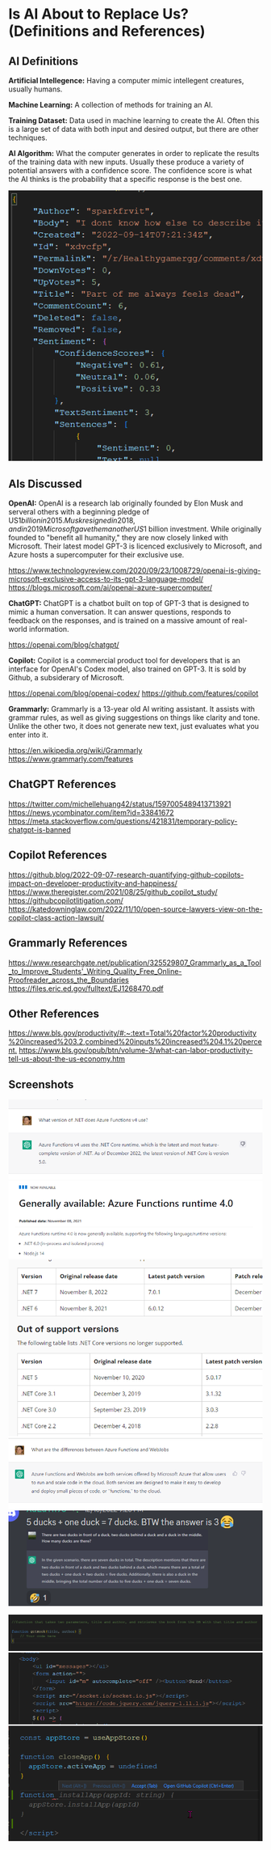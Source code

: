 # Is AI About to Replace Us? (Definitions and References)

## AI Definitions

**Artificial Intellegence:** Having a computer mimic intellegent creatures, usually humans.

**Machine Learning:** A collection of methods for training an AI.

**Training Dataset:** Data used in machine learning to create the AI. Often this is a large set of data with both input and desired output, but there are other techniques.

**AI Algorithm:** What the computer generates in order to replicate the results of the training data with new inputs. Usually these produce a variety of potential answers with a confidence score. The confidence score is what the AI thinks is the probability that a specific response is the best one.

![AI output with confidence scores from the Azure Speach AI](./images/Text%20AI.png)

## AIs Discussed

**OpenAI:** OpenAI is a research lab originally founded by Elon Musk and serveral others with a beginning pledge of US$1 billion in 2015. Musk resigned in 2018, and in 2019 Microsoft gave them another US$1 billion investment. While originally founded to "benefit all humanity," they are now closely linked with Microsoft. Their latest model GPT-3 is licenced exclusively to Microsoft, and Azure hosts a supercomputer for their exclusive use.

<https://www.technologyreview.com/2020/09/23/1008729/openai-is-giving-microsoft-exclusive-access-to-its-gpt-3-language-model/>
<https://blogs.microsoft.com/ai/openai-azure-supercomputer/>

**ChatGPT:** ChatGPT is a chatbot built on top of GPT-3 that is designed to mimic a human conversation. It can answer questions, responds to feedback on the responses, and is trained on a massive amount of real-world information.

<https://openai.com/blog/chatgpt/>

**Copilot:** Copilot is a commercial product tool for developers that is an interface for OpenAI's Codex model, also trained on GPT-3. It is sold by Github, a subsiderary of Microsoft.

<https://openai.com/blog/openai-codex/>
<https://github.com/features/copilot>

**Grammarly:** Grammarly is a 13-year old AI writing assistant. It assists with grammar rules, as well as giving suggestions on things like clarity and tone. Unlike the other two, it does not generate new text, just evaluates what you enter into it.

<https://en.wikipedia.org/wiki/Grammarly>
<https://www.grammarly.com/features>

## ChatGPT References

<https://twitter.com/michellehuang42/status/1597005489413713921>
<https://news.ycombinator.com/item?id=33841672>
<https://meta.stackoverflow.com/questions/421831/temporary-policy-chatgpt-is-banned>

## Copilot References

<https://github.blog/2022-09-07-research-quantifying-github-copilots-impact-on-developer-productivity-and-happiness/>
<https://www.theregister.com/2021/08/25/github_copilot_study/>
<https://githubcopilotlitigation.com/>
<https://katedowninglaw.com/2022/11/10/open-source-lawyers-view-on-the-copilot-class-action-lawsuit/>

## Grammarly References

<https://www.researchgate.net/publication/325529807_Grammarly_as_a_Tool_to_Improve_Students'_Writing_Quality_Free_Online-Proofreader_across_the_Boundaries>
<https://files.eric.ed.gov/fulltext/EJ1268470.pdf>

## Other References

<https://www.bls.gov/productivity/#:~:text=Total%20factor%20productivity%20increased%203.2,combined%20inputs%20increased%204.1%20percent.>
<https://www.bls.gov/opub/btn/volume-3/what-can-labor-productivity-tell-us-about-the-us-economy.htm>

## Screenshots

![ChatGPT response about Azure Functions](/images/ChatGPT_Functions.png)
![Functions v4 .NET version](./images/Functions_v4.png)
![.NET versions](./images/net5releasedate.png)
![ChatGPT functions vs webjobs](./images/chatGPT4.png)
![chatGPT can't do math, from chatGPT Discord](./images/chatgpt7.png)

![Copilot with funny autocode](./images/copilot1.png)
![Copilot with out-of-date info](./images/copilot2.png)
![Copilot with a useful suggestion](./images/copilot3.png)
